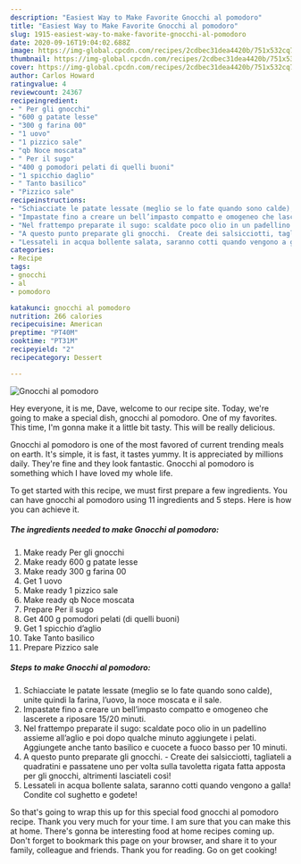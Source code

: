 ```yaml
---
description: "Easiest Way to Make Favorite Gnocchi al pomodoro"
title: "Easiest Way to Make Favorite Gnocchi al pomodoro"
slug: 1915-easiest-way-to-make-favorite-gnocchi-al-pomodoro
date: 2020-09-16T19:04:02.688Z
image: https://img-global.cpcdn.com/recipes/2cdbec31dea4420b/751x532cq70/gnocchi-al-pomodoro-recipe-main-photo.jpg
thumbnail: https://img-global.cpcdn.com/recipes/2cdbec31dea4420b/751x532cq70/gnocchi-al-pomodoro-recipe-main-photo.jpg
cover: https://img-global.cpcdn.com/recipes/2cdbec31dea4420b/751x532cq70/gnocchi-al-pomodoro-recipe-main-photo.jpg
author: Carlos Howard
ratingvalue: 4
reviewcount: 24367
recipeingredient:
- " Per gli gnocchi"
- "600 g patate lesse"
- "300 g farina 00"
- "1 uovo"
- "1 pizzico sale"
- "qb Noce moscata"
- " Per il sugo"
- "400 g pomodori pelati di quelli buoni"
- "1 spicchio daglio"
- " Tanto basilico"
- "Pizzico sale"
recipeinstructions:
- "Schiacciate le patate lessate (meglio se lo fate quando sono calde), unite quindi la farina, l’uovo, la noce moscata e il sale."
- "Impastate fino a creare un bell’impasto compatto e omogeneo che lascerete a riposare 15/20 minuti."
- "Nel frattempo preparate il sugo: scaldate poco olio in un padellino assieme all’aglio e poi dopo qualche minuto aggiungete i pelati. Aggiungete anche tanto basilico e cuocete a fuoco basso per 10 minuti."
- "A questo punto preparate gli gnocchi.  Create dei salsicciotti, tagliateli a quadratini e passatene uno per volta sulla tavoletta rigata fatta apposta per gli gnocchi, altrimenti lasciateli così!"
- "Lessateli in acqua bollente salata, saranno cotti quando vengono a galla! Condite col sughetto e godete!"
categories:
- Recipe
tags:
- gnocchi
- al
- pomodoro

katakunci: gnocchi al pomodoro 
nutrition: 266 calories
recipecuisine: American
preptime: "PT40M"
cooktime: "PT31M"
recipeyield: "2"
recipecategory: Dessert

---
```



![Gnocchi al pomodoro](https://img-global.cpcdn.com/recipes/2cdbec31dea4420b/751x532cq70/gnocchi-al-pomodoro-recipe-main-photo.jpg)

Hey everyone, it is me, Dave, welcome to our recipe site. Today, we're going to make a special dish, gnocchi al pomodoro. One of my favorites. This time, I'm gonna make it a little bit tasty. This will be really delicious.



Gnocchi al pomodoro is one of the most favored of current trending meals on earth. It's simple, it is fast, it tastes yummy. It is appreciated by millions daily. They're fine and they look fantastic. Gnocchi al pomodoro is something which I have loved my whole life.


To get started with this recipe, we must first prepare a few ingredients. You can have gnocchi al pomodoro using 11 ingredients and 5 steps. Here is how you can achieve it.

<!--inarticleads1-->

##### The ingredients needed to make Gnocchi al pomodoro:

1. Make ready  Per gli gnocchi
1. Make ready 600 g patate lesse
1. Make ready 300 g farina 00
1. Get 1 uovo
1. Make ready 1 pizzico sale
1. Make ready qb Noce moscata
1. Prepare  Per il sugo
1. Get 400 g pomodori pelati (di quelli buoni)
1. Get 1 spicchio d’aglio
1. Take  Tanto basilico
1. Prepare Pizzico sale




<!--inarticleads2-->

##### Steps to make Gnocchi al pomodoro:

1. Schiacciate le patate lessate (meglio se lo fate quando sono calde), unite quindi la farina, l’uovo, la noce moscata e il sale.
1. Impastate fino a creare un bell’impasto compatto e omogeneo che lascerete a riposare 15/20 minuti.
1. Nel frattempo preparate il sugo: scaldate poco olio in un padellino assieme all’aglio e poi dopo qualche minuto aggiungete i pelati. Aggiungete anche tanto basilico e cuocete a fuoco basso per 10 minuti.
1. A questo punto preparate gli gnocchi.  - Create dei salsicciotti, tagliateli a quadratini e passatene uno per volta sulla tavoletta rigata fatta apposta per gli gnocchi, altrimenti lasciateli così!
1. Lessateli in acqua bollente salata, saranno cotti quando vengono a galla! Condite col sughetto e godete!




So that's going to wrap this up for this special food gnocchi al pomodoro recipe. Thank you very much for your time. I am sure that you can make this at home. There's gonna be interesting food at home recipes coming up. Don't forget to bookmark this page on your browser, and share it to your family, colleague and friends. Thank you for reading. Go on get cooking!
